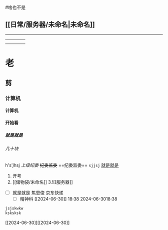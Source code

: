 #啥也不是 

[[日常/服务器/未命名|未命名]]
---


---



|     |     |     |     |
| --- | --- | --- | --- |
|     |     |     |     |
|     |     |     |     |



# 老
## 剪

### 计算机
**计算机**
#### 开始看
##### 就是就是
###### 几十块
h's'*j*hsj
*上级纪委*
~~纪委监委~~
==纪委监委==
`sjjsj`
[就是就是]()

1. 开考
2. [[储物袋/未命名]]
3.![[服务器]]

- [ ] 就是就是
	焦恩俊
	京东快递
	- [ ] 精神科
[[2024-06-30]]
18:38
2024-06-3018:38
```python
jsjskwkw
ksksksk

```
[[2024-06-30]][[2024-06-30]]